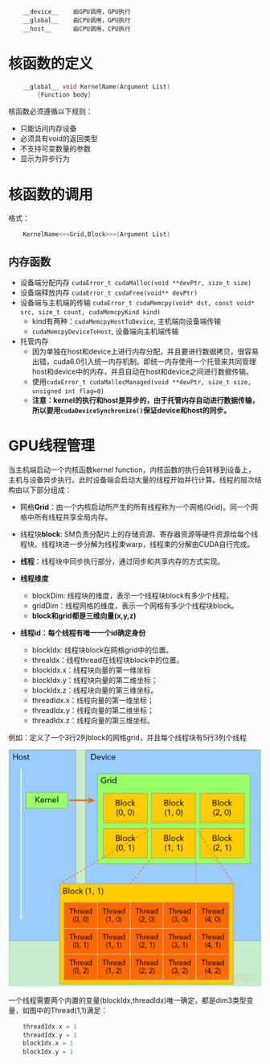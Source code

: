```C++
    __device__    由GPU调用，GPU执行
    __global__    由CPU调用，GPU执行
    __host__      由CPU调用，CPU执行
```
# 核函数的定义
```c++
    __global__ void KernelName(Argument List)
        {Function body}
```
核函数必须遵循以下规则：
- 只能访问内存设备
- 必须具有void的返回类型
- 不支持可变数量的参数
- 显示为异步行为
# 核函数的调用
格式：
```c++
    KernelName<<<Grid,Block>>>(Argument List)
```
## 内存函数
- 设备端分配内存 `cudaError_t cudaMalloc(void **devPtr, size_t size)`
- 设备端释放内存 `cudaError_t cudaFree(void** devPtr)`
- 设备端与主机端的传输 `cudaError_t cudaMemcpy(void* dst, const void* src, size_t count, cudaMemcpyKind kind)`
    - kind有两种：`cudaMemcpyHostToDevice`, 主机端向设备端传输
    - `cudaMemcpyDeviceToHost`, 设备端向主机端传输
- 托管内存
    - 因为单独在host和device上进行内存分配，并且要进行数据拷贝，很容易出错，cuda6.0引入统一内存机制。即统一内存使用一个托管来共同管理host和device中的内存，并且自动在host和device之间进行数据传输。
    - 使用`cudaError_t cudaMallocManaged(void **devPtr, size_t size, unsigned int flag=0)`
    - **注意：kernel的执行和host是异步的，由于托管内存自动进行数据传输，所以要用`cudaDeviceSynchronize()`保证device和host的同步。**

# GPU线程管理
当主机端启动一个内核函数kernel function，内核函数的执行会转移到设备上，主机与设备异步执行。此时设备端会启动大量的线程开始并行计算。线程的层次结构由以下部分组成：

- 网格**Grid**：由一个内核启动所产生的所有线程称为一个网格(Grid)。同一个网格中所有线程共享全局内存。

- 线程块**block**: SM负责分配片上的存储资源、寄存器资源等硬件资源给每个线程块。线程块进一步分解为线程束warp，线程束的分解由CUDA自行完成。

- **线程**：线程块中同步执行部分，通过同步和共享内存的方式实现。

- **线程维度**
    - blockDim: 线程块的维度，表示一个线程块block有多少个线程。
    - gridDim：线程网格的维度，表示一个网格有多少个线程块block。
    - **block和grid都是三维向量(x,y,z)**
- **线程id：每个线程有唯一一个id确定身份**
    - blockIdx: 线程块block在网格grid中的位置。
    - threaIdx：线程thread在线程块block中的位置。
    - blockIdx.x：线程块向量的第一维坐标
    - blockIdx.y：线程块向量的第二维坐标；
    - blockIdx.z：线程块向量的第三维坐标。
    - threadIdx.x：线程向量的第一维坐标；
    - threadIdx.y：线程向量的第二维坐标；
    - threadIdx.z：线程向量的第三维坐标。

例如：定义了一个3行2列block的网格grid，并且每个线程块有5行3列个线程

![image](https://raw.githubusercontent.com/liurio/deep_learning/master/img/gpu-thread.png)

一个线程需要两个内置的变量(blockIdx,threadIdx)唯一确定，都是dim3类型变量，如图中的Thread(1,1)满足：
```c
    threadIdx.x = 1
    threadIdx.y = 1
    blockIdx.x = 1
    blockIdx.y = 1
```